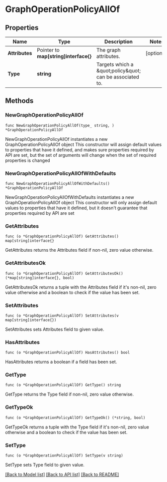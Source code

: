 # GraphOperationPolicyAllOf

## Properties

Name | Type | Description | Notes
------------ | ------------- | ------------- | -------------
**Attributes** | Pointer to **map[string]interface{}** | The graph attributes. | [optional] 
**Type** | **string** | Targets which a \&quot;policy\&quot; can be associated to. | 

## Methods

### NewGraphOperationPolicyAllOf

`func NewGraphOperationPolicyAllOf(type_ string, ) *GraphOperationPolicyAllOf`

NewGraphOperationPolicyAllOf instantiates a new GraphOperationPolicyAllOf object
This constructor will assign default values to properties that have it defined,
and makes sure properties required by API are set, but the set of arguments
will change when the set of required properties is changed

### NewGraphOperationPolicyAllOfWithDefaults

`func NewGraphOperationPolicyAllOfWithDefaults() *GraphOperationPolicyAllOf`

NewGraphOperationPolicyAllOfWithDefaults instantiates a new GraphOperationPolicyAllOf object
This constructor will only assign default values to properties that have it defined,
but it doesn't guarantee that properties required by API are set

### GetAttributes

`func (o *GraphOperationPolicyAllOf) GetAttributes() map[string]interface{}`

GetAttributes returns the Attributes field if non-nil, zero value otherwise.

### GetAttributesOk

`func (o *GraphOperationPolicyAllOf) GetAttributesOk() (*map[string]interface{}, bool)`

GetAttributesOk returns a tuple with the Attributes field if it's non-nil, zero value otherwise
and a boolean to check if the value has been set.

### SetAttributes

`func (o *GraphOperationPolicyAllOf) SetAttributes(v map[string]interface{})`

SetAttributes sets Attributes field to given value.

### HasAttributes

`func (o *GraphOperationPolicyAllOf) HasAttributes() bool`

HasAttributes returns a boolean if a field has been set.

### GetType

`func (o *GraphOperationPolicyAllOf) GetType() string`

GetType returns the Type field if non-nil, zero value otherwise.

### GetTypeOk

`func (o *GraphOperationPolicyAllOf) GetTypeOk() (*string, bool)`

GetTypeOk returns a tuple with the Type field if it's non-nil, zero value otherwise
and a boolean to check if the value has been set.

### SetType

`func (o *GraphOperationPolicyAllOf) SetType(v string)`

SetType sets Type field to given value.



[[Back to Model list]](../README.md#documentation-for-models) [[Back to API list]](../README.md#documentation-for-api-endpoints) [[Back to README]](../README.md)


